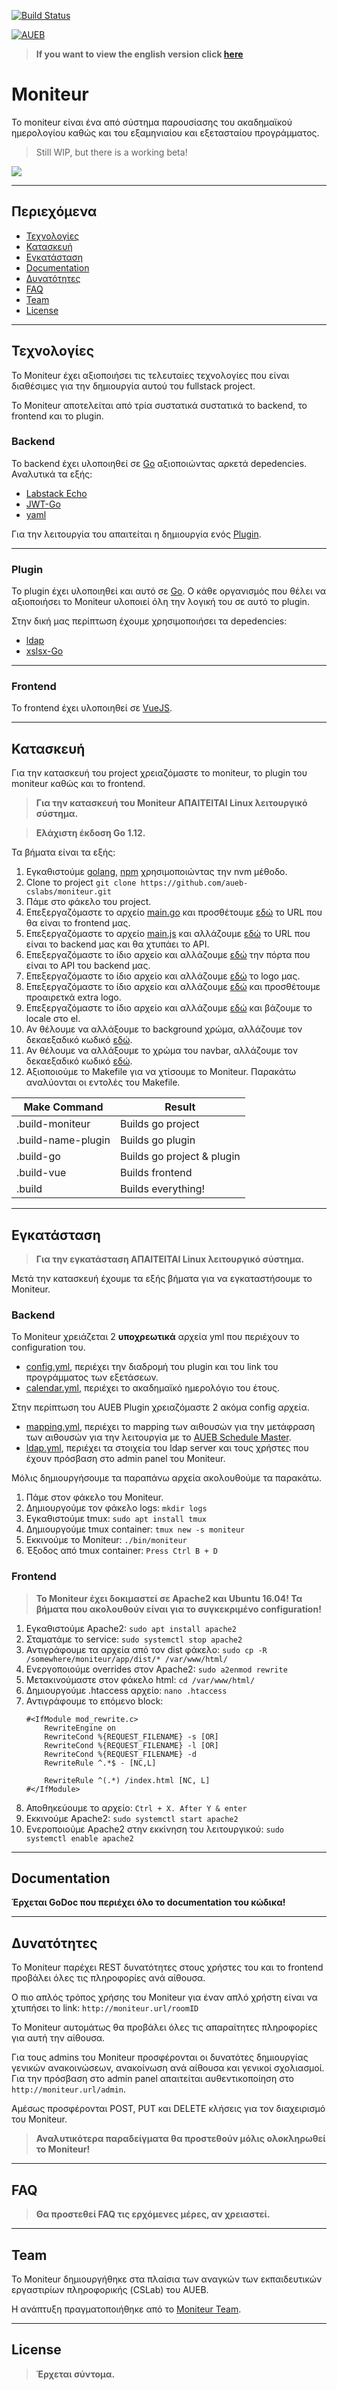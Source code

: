 [![Build Status](https://travis-ci.com/aueb-cslabs/moniteur.svg?branch=master)](https://travis-ci.com/aueb-cslabs/moniteur)

<a href="https://cslab.aueb.gr"><img src="https://www.aueb.gr/press/logos/2_AUEB-white-HR.jpg" title="AUEB CSLab" alt="AUEB"></a>

> **If you want to view the english version click [here](README_EN.md)**

# Moniteur

Το moniteur είναι ένα από σύστημα παρουσίασης του ακαδημαϊκού ημερολογίου καθώς και του εξαμηνιαίου και εξετασταίου προγράμματος.

> Still WIP, but there is a working beta!

![](https://i.imgur.com/mu2FIDY.png)

---

## Περιεχόμενα

- [Τεχνολογίες](#τεχνολογίες)
- [Κατασκευή](#κατασκευή)
- [Εγκατάσταση](#εγκατάσταση)
- [Documentation](#documentation)
- [Δυνατότητες](#δυνατότητες)
- [FAQ](#faq)
- [Team](#team)
- [License](#license)

---

## Τεχνολογίες

Το Moniteur έχει αξιοποιήσει τις τελευταίες τεχνολογίες που είναι διαθέσιμες για την δημιουργία αυτού του fullstack project.

Το Moniteur αποτελείται από τρία συστατικά συστατικά το backend, το frontend και το plugin.

### Backend

Το backend έχει υλοποιηθεί σε [Go](https://golang.org/) αξιοποιώντας αρκετά depedencies. Αναλυτικά τα εξής:

* [Labstack Echo](https://echo.labstack.com/)
* [JWT-Go](https://github.com/dgrijalva/jwt-go)
* [yaml](https://github.com/go-yaml/yaml)

Για την λειτουργία του απαιτείται η δημιουργία ενός [Plugin](#Plugin).

---

### Plugin

Το plugin έχει υλοποιηθεί και αυτό σε [Go](https://golang.org/). Ο κάθε οργανισμός που θέλει να αξιοποιήσει το Moniteur υλοποιεί όλη την λογική του σε αυτό το plugin.

Στην δική μας περίπτωση έχουμε χρησιμοποιήσει τα depedencies:

* [ldap](https://github.com/go-ldap/ldap)
* [xslsx-Go](https://github.com/tealeg/xlsx)

---

### Frontend

Το frontend έχει υλοποιηθεί σε [VueJS](https://vuejs.org/).

---

## Κατασκευή

Για την κατασκευή του project χρειαζόμαστε το moniteur, το plugin του moniteur καθώς και το frontend.


> **Για την κατασκευή του Moniteur ΑΠΑΙΤΕΙΤΑΙ Linux λειτουργικό σύστημα.**

> **Ελάχιστη έκδοση Go 1.12.**

Τα βήματα είναι τα εξής:

1. Εγκαθιστούμε [golang](https://tecadmin.net/install-go-on-ubuntu/), [npm](https://www.digitalocean.com/community/tutorials/how-to-install-node-js-on-ubuntu-16-04) χρησιμοποιώντας την nvm μέθοδο.
2. Clone το project ```git clone https://github.com/aueb-cslabs/moniteur.git```
3. Πάμε στο φάκελο του project.
4. Επεξεργαζόμαστε το αρχείο [main.go](main.go) και προσθέτουμε [εδώ](https://github.com/aueb-cslabs/moniteur/blob/4bd80c4e78fdcf2af2a2569343c6261a5ed474bf/main.go#L48) το URL που θα είναι το frontend μας.
5. Επεξεργαζόμαστε το αρχείο [main.js](app/src/main.js) και αλλάζουμε [εδώ](https://github.com/aueb-cslabs/moniteur/blob/e4236dc8f72e7ebe71484e4f6a6f055acdc1e4bc/app/src/main.js#L56) το URL που είναι το backend μας και θα χτυπάει το API.
6. Επεξεργαζόμαστε το ίδιο αρχείο και αλλάζουμε [εδώ](https://github.com/aueb-cslabs/moniteur/blob/e4236dc8f72e7ebe71484e4f6a6f055acdc1e4bc/app/src/main.js#L57) την πόρτα που είναι το API του backend μας.
7. Επεξεργαζόμαστε το ίδιο αρχείο και αλλάζουμε [εδώ](https://github.com/aueb-cslabs/moniteur/blob/e4236dc8f72e7ebe71484e4f6a6f055acdc1e4bc/app/src/main.js#L58) το logo μας.
8. Επεξεργαζόμαστε το ίδιο αρχείο και αλλάζουμε [εδώ](https://github.com/aueb-cslabs/moniteur/blob/e4236dc8f72e7ebe71484e4f6a6f055acdc1e4bc/app/src/main.js#L59) και προσθέτουμε προαιρετκά extra logo.
9. Επεξεργαζόμαστε το ίδιο αρχείο και αλλάζουμε [εδώ](https://github.com/aueb-cslabs/moniteur/blob/e4236dc8f72e7ebe71484e4f6a6f055acdc1e4bc/app/src/main.js#L48) και βάζουμε το locale στο el.
10. Αν θέλουμε να αλλάξουμε το background χρώμα, αλλάζουμε τον δεκαεξαδικό κωδικό [εδώ](https://github.com/aueb-cslabs/moniteur/blob/ea173109c674e28df6f66bcdc77142412b7475b9/app/src/main.js#L60).
11. Αν θέλουμε να αλλάξουμε το χρώμα του navbar, αλλάζουμε τον δεκαεξαδικό κωδικό [εδώ](https://github.com/aueb-cslabs/moniteur/blob/ea173109c674e28df6f66bcdc77142412b7475b9/app/src/main.js#L61).
12. Αξιοποιούμε το Makefile για να χτίσουμε το Moniteur. Παρακάτω αναλύονται οι εντολές του Makefile.

Make Command | Result
------------- | -------------------
.build-moniteur | Builds go project
.build-name-plugin | Builds go plugin
.build-go | Builds go project & plugin
.build-vue | Builds frontend
.build | Builds everything!

---

## Εγκατάσταση

> **Για την εγκατάσταση ΑΠΑΙΤΕΙΤΑΙ Linux λειτουργικό σύστημα.**

Μετά την κατασκευή έχουμε τα εξής βήματα για να εγκαταστήσουμε το Moniteur.

### Backend

Το Moniteur χρειάζεται 2 **υποχρεωτικά** αρχεία yml που περιέχουν το configuration του.

* [config.yml](config.example.yml), περιέχει την διαδρομή του plugin και του link του προγράμματος των εξετάσεων.
* [calendar.yml](calendar.example.yml), περιέχει το ακαδημαϊκό ημερολόγιο του έτους.

Στην περίπτωση του AUEB Plugin χρειαζόμαστε 2 ακόμα config αρχεία.

* [mapping.yml](mapping.example.yml), περιέχει το mapping των αιθουσών για την μετάφραση των αιθουσών για την λειτουργία με το [AUEB Schedule Master](http://schedule.aueb.gr/).
* [ldap.yml](ldap.example.yml), περιέχει τα στοιχεία του ldap server και τους χρήστες που έχουν πρόσβαση στο admin panel του Moniteur.

Μόλις δημιουργήσουμε τα παραπάνω αρχεία ακολουθούμε τα παρακάτω.

1. Πάμε στον φάκελο του Moniteur.
2. Δημιουργούμε τον φάκελο logs: ```mkdir logs```
3. Εγκαθιστούμε tmux: ```sudo apt install tmux```
4. Δημιουργούμε tmux container: ```tmux new -s moniteur```
5. Εκκινούμε το Moniteur: ```./bin/moniteur```
6. Έξοδος από tmux container: ```Press Ctrl B + D```

### Frontend

> **To Moniteur έχει δοκιμαστεί σε Apache2 και Ubuntu 16.04! Τα βήματα που ακολουθούν είναι για το συγκεκριμένο configuration!**

1. Εγκαθιστούμε Apache2: ```sudo apt install apache2```
2. Σταματάμε το service: ```sudo systemctl stop apache2```
3. Αντιγράφουμε τα αρχεία από τον dist φάκελο: ```sudo cp -R /somewhere/moniteur/app/dist/* /var/www/html/```
4. Ενεργοποιούμε overrides στον Apache2: ```sudo a2enmod rewrite```
5. Μετακινούμαστε στον φάκελο html: ```cd /var/www/html/```
6. Δημιουργούμε .htaccess αρχείο: ```nano .htaccess```
7. Αντιγράφουμε το επόμενο block: 
    ```
   #<IfModule mod_rewrite.c>
        RewriteEngine on
        RewriteCond %{REQUEST_FILENAME} -s [OR]
        RewriteCond %{REQUEST_FILENAME} -l [OR]
        RewriteCond %{REQUEST_FILENAME} -d
        RewriteRule ^.*$ - [NC,L]
   
        RewriteRule ^(.*) /index.html [NC, L]
   #</IfModule>
   ```
8. Αποθηκεύουμε το αρχείο: ```Ctrl + X. After Y & enter```
9. Εκκινούμε Apache2: ```sudo systemctl start apache2```
10. Ενεροποιούμε Apache2 στην εκκίνηση του λειτουργικού: ```sudo systemctl enable apache2```

---

## Documentation

**Έρχεται GoDoc που περιέχει όλο το documentation του κώδικα!**

---

## Δυνατότητες

Το Moniteur παρέχει REST δυνατότητες στους χρήστες του και το frontend προβάλει όλες τις πληροφορίες ανά αίθουσα.

Ο πιο απλός τρόπος χρήσης του Moniteur για έναν απλό χρήστη είναι να χτυπήσει το link: ```http://moniteur.url/roomID```

Το Moniteur αυτομάτως θα προβάλει όλες τις απαραίτητες πληροφορίες για αυτή την αίθουσα.

Για τους admins του Moniteur προσφέρονται οι δυνατότες δημιουργίας γενικών ανακοινώσεων, ανακοίνωση ανά αίθουσα και γενικοί σχολιασμοί. Για την πρόσβαση στο admin panel απαιτείται αυθεντικοποίηση στο ```http://moniteur.url/admin```.

Αμέσως προσφέρονται POST, PUT και DELETE κλήσεις για τον διαχειρισμό του Moniteur.

> **Αναλυτικότερα παραδείγματα θα προστεθούν μόλις ολοκληρωθεί το Moniteur!**

---

## FAQ

> **Θα προστεθεί FAQ τις ερχόμενες μέρες, αν χρειαστεί.**

---

## Team

Το Moniteur δημιουργήθηκε στα πλαίσια των αναγκών των εκπαιδευτικών εργαστιρίων πληροφορικής (CSLab) του AUEB.

Η ανάπτυξη πραγματοποιήθηκε από το [Moniteur Team](https://github.com/orgs/aueb-cslabs/teams/moniteur).

---

## License

> **Έρχεται σύντομα.**